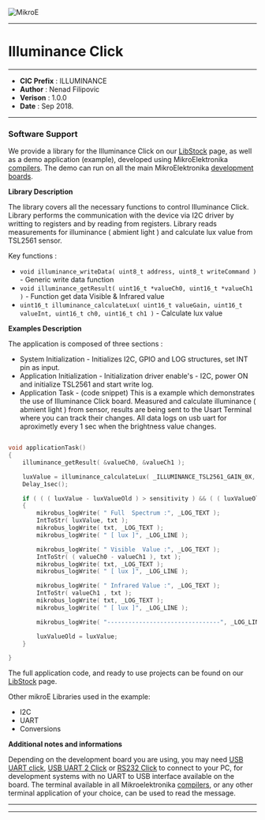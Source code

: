 ![MikroE](http://www.mikroe.com/img/designs/beta/logo_small.png)

---

# Illuminance Click

---

- **CIC Prefix**  : ILLUMINANCE
- **Author**      : Nenad Filipovic
- **Verison**     : 1.0.0
- **Date**        : Sep 2018.

---

### Software Support

We provide a library for the Illuminance Click on our [LibStock](https://libstock.mikroe.com/projects/view/1135/illuminance-click-example) 
page, as well as a demo application (example), developed using MikroElektronika 
[compilers](http://shop.mikroe.com/compilers). The demo can run on all the main 
MikroElektronika [development boards](http://shop.mikroe.com/development-boards).

**Library Description**

The library covers all the necessary functions to control Illuminance Click.
Library performs the communication with the device via I2C driver by writting to registers and by reading from registers.
Library reads measurements for illuminance ( abmient light ) and calculate lux value from TSL2561 sensor.

Key functions :

- ``` void illuminance_writeData( uint8_t address, uint8_t writeCommand ) ``` - Generic write data function
- ``` void illuminance_getResult( uint16_t *valueCh0, uint16_t *valueCh1 ) ``` - Function get data Visible & Infrared value
- ``` uint16_t illuminance_calculateLux( uint16_t valueGain, uint16_t valueInt, uint16_t ch0, uint16_t ch1 ) ``` - Calculate lux value

**Examples Description**

The application is composed of three sections :

- System Initialization - Initializes I2C, GPIO and LOG structures, set INT pin as input.
- Application Initialization - Initialization driver enable's - I2C, power ON and initialize TSL2561 and start write log.
- Application Task - (code snippet) This is a example which demonstrates the use of Illuminance Click board.
     Measured and calculate illuminance ( abmient light ) from sensor,
     results are being sent to the Usart Terminal where you can track their changes.
     All data logs on usb uart for aproximetly every 1 sec when the brightness value changes.


```.c

void applicationTask()
{
    illuminance_getResult( &valueCh0, &valueCh1 );

    luxValue = illuminance_calculateLux( _ILLUMINANCE_TSL2561_GAIN_0X, _ILLUMINANCE_TSL2561_INTEGRATIONTIME_402MS , valueCh0, valueCh1 );
    Delay_1sec();

    if ( ( ( luxValue - luxValueOld ) > sensitivity ) && ( ( luxValueOld - luxValue ) > sensitivity ) )
    {
        mikrobus_logWrite( " Full  Spectrum :", _LOG_TEXT );
        IntToStr( luxValue, txt );
        mikrobus_logWrite( txt, _LOG_TEXT );
        mikrobus_logWrite( " [ lux ]", _LOG_LINE );

        mikrobus_logWrite( " Visible  Value :", _LOG_TEXT );
        IntToStr( ( valueCh0 - valueCh1 ), txt );
        mikrobus_logWrite( txt, _LOG_TEXT );
        mikrobus_logWrite( " [ lux ]", _LOG_LINE );

        mikrobus_logWrite( " Infrared Value :", _LOG_TEXT );
        IntToStr( valueCh1 , txt );
        mikrobus_logWrite( txt, _LOG_TEXT );
        mikrobus_logWrite( " [ lux ]", _LOG_LINE );

        mikrobus_logWrite( "--------------------------------", _LOG_LINE );

        luxValueOld = luxValue;
    }

}

```



The full application code, and ready to use projects can be found on our 
[LibStock](https://libstock.mikroe.com/projects/view/1135/illuminance-click-example) page.

Other mikroE Libraries used in the example:

- I2C
- UART
- Conversions

**Additional notes and informations**

Depending on the development board you are using, you may need 
[USB UART click](http://shop.mikroe.com/usb-uart-click), 
[USB UART 2 Click](http://shop.mikroe.com/usb-uart-2-click) or 
[RS232 Click](http://shop.mikroe.com/rs232-click) to connect to your PC, for 
development systems with no UART to USB interface available on the board. The 
terminal available in all Mikroelektronika 
[compilers](http://shop.mikroe.com/compilers), or any other terminal application 
of your choice, can be used to read the message.

---
---
